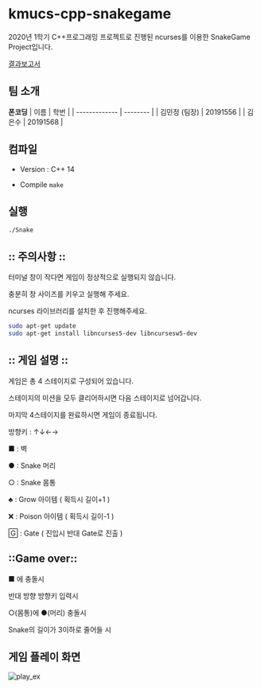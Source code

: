 # kmucs-cpp-snakegame

2020년 1학기 C++프로그래밍 프로젝트로 진행된 ncurses를 이용한 SnakeGame Project입니다.

[결과보고서](https://github.com/minjj0905/kmucs-cpp-snakegame/blob/master/SnakeGame-%ED%8F%B0%EC%BD%94%EB%94%A9-%EA%B2%B0%EA%B3%BC%EB%B3%B4%EA%B3%A0%EC%84%9C.pdf)


## 팀 소개

**폰코딩**
| 이름          | 학번     |
| ------------- | -------- |
| 김민정 (팀장) | 20191556 |
| 김은수        | 20191568 |



## 컴파일

- Version : C++ 14

- Compile `make`



## 실행

`./Snake`



## **::** **주의사항 ::**

터미널 창이 작다면 게임이 정상적으로 실행되지 않습니다.

충분히 창 사이즈를 키우고 실행해 주세요.

 

ncurses 라이브러리를 설치한 후 진행해주세요.

```bash	
sudo apt-get update
sudo apt-get install libncurses5-dev libncursesw5-dev
```



 

## **::** **게임 설명 ::**

게임은 총 4 스테이지로 구성되어 있습니다.

스테이지의 미션을 모두 클리어하시면 다음 스테이지로 넘어갑니다.

마지막 4스테이지를 완료하시면 게임이 종료됩니다.



방향키 : ↑↓←→

■ : 벽

● : Snake 머리

○ : Snake 몸통

♣ : Grow 아이템 ( 획득시 길이+1 )

❌ : Poison 아이템 ( 획득시 길이-1 )

🄶 : Gate ( 진입시 반대 Gate로 진출 )

 

## **::Game over::**

■ 에 충돌시

반대 방향 방향키 입력시

○(몸통)에 ●(머리) 충돌시

Snake의 길이가 3이하로 줄어들 시



## 게임 플레이 화면
![play_ex](https://github.com/minjj0905/kmucs-cpp-snakegame/blob/master/img/play_ex.png)
